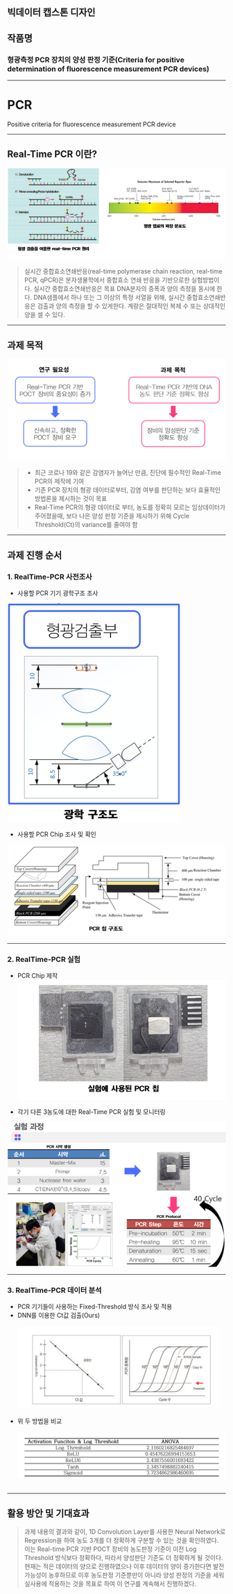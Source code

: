 ## 빅데이터 캡스톤 디자인
## 작품명
### 형광측정 PCR 장치의 양성 판정 기준(Criteria for positive determination of fluorescence measurement PCR devices)
---


# PCR
Positive criteria for fluorescence measurement PCR device

---
## Real-Time PCR 이란?
![pcr.PNG](./imgs/pcr.PNG)
> 실시간 중합효소연쇄반응(real-time polymerase chain reaction, real-time PCR, qPCR)은 분자생물학에서 중합효소 연쇄 반응을 기반으로한 실험방법이다. 실시간 중합효소연쇄반응은 목표 DNA분자의 증폭과 양의 측정을 동시에 한다. DNA샘플에서 하나 또는 그 이상의 특정 서열을 위해, 실시간 중합효소연쇄반응은 검출과 양의 측정을 할 수 있게한다. 계량은 절대적인 복제 수 또는 상대적인 양을 셀 수 있다.


---
## 과제 목적
![project.PNG](./imgs/project.PNG)
>- 최근 코로나 19와 같은 감염자가 늘어난 만큼, 진단에 필수적인 Real-Time PCR의 제작에 기여
>- 기존 PCR 장치의 형광 데이터로부터, 감염 여부를 판단하는 보다 효율적인 방법론을 제시하는 것이 목표
>- Real-Time PCR의 형광 데이터로 부터, 농도를 정확히 모르는 임상데이터가 주어졌을때, 보다 나은 양성 판정 기준을 제시하기 위해 Cycle Threshold(Ct)의 variance를 줄여야 함

---
## 과제 진행 순서

### 1. RealTime-PCR 사전조사
- 사용할 PCR 기기 광학구조 조사

![light.PNG](./imgs/light.PNG)

- 사용할 PCR Chip 조사 및 확인

![top.PNG](./imgs/top.PNG) 

---

### 2. RealTime-PCR 실험
- PCR Chip 제작  
![chip.PNG](./imgs/chip.PNG)

- 각기 다른 3농도에 대한 Real-Time PCR 실험 및 모니터링

![silhum.PNG](./imgs/silhum.PNG)

---

### 3. RealTime-PCR 데이터 분석

- PCR 기기들이 사용하는 Fixed-Threshold 방식 조사 및 적용
- DNN를 이용한 Ct값 검출(Ours)
<br></br>
![ct.PNG](./imgs/ct.PNG)
<br></br>
- 위 두 방법을 비교
<br></br>
![chart.PNG](./imgs/chart.PNG)
<br></br>

---
## 활용 방안 및 기대효과
> 과제 내용의 결과와 같이, 1D Convolution Layer를 사용한 Neural Network로 Regression을 하여 농도 3개를 더 정확하게 구분할 수 있는 것을 확인하였다. 이는 Real-time PCR 기반 POCT 장비의 농도판정 기준이 이전 Log Threshold 방식보다 정확하다, 따라서 양성판단 기준도 더 정확하게 될 것이다. 현재는 적은 데이터의 양으로 진행하였으나 이후 데이터의 양이 증가한다면 발전 가능성이 농후하므로 이후 농도판정 기준뿐만이 아니라 양성 판정의 기준을 세워 실사용에 적용하는 것을 목표로 하여 이 연구를 계속해서 진행하겠다.
